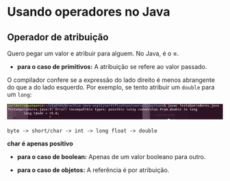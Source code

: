 # Usando operadores no Java

## Operador de atribuição

Quero pegar um valor e atribuir para alguem. No Java, é o **=**.

- **para o caso de primitivos:** A atribuição se refere ao valor passado.

O compilador confere se a expressão do lado direito é menos abrangente do que a do lado esquerdo.
Por exemplo, se tento atribuir um `double` para um `long`:

![Atribuição double to long](attrdoubletolong.png)

`byte -> short/char -> int -> long
float -> double`

**char é apenas positivo**

- **para o caso de boolean:** Apenas de um valor booleano para outro.

- **para o caso de objetos:** A referência é por atribuição.
